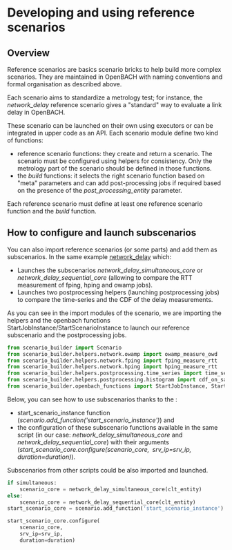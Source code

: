 # Developing and using reference scenarios

## Overview

Reference scenarios are basics scenario bricks to help build more
complex scenarios. They are maintained in OpenBACH with naming
conventions and formal organisation as described above.

Each scenario aims to standardize a metrology test; for instance, the
*network_delay* reference scenario gives a "standard" way to evaluate
a link delay in OpenBACH.

These scenario can be launched on their own using executors or can be
integrated in upper code as an API. Each scenario module define two kind
of functions:

- reference scenario functions: they create and return a scenario. The scenario must be configured using helpers for consistency. Only the metrology part of the scenario should be defined in those functions.
- the *build* functions: it selects the right scenario function based on "meta" parameters and can add post-processing jobs if required based on the presence of the *post_processing_entity* parameter.

Each reference scenario must define at least one reference scenario
function and the *build* function.

## How to configure and launch subscenarios

You can also import reference scenarios (or some parts) and add them as
subscenarios. In the same example [
network\_delay](https://github.com/CNES/openbach-extra/blob/master/apis/scenario_builder/scenarios/network_delay.py)
which:

- Launches the subscenarios *network_delay_simultaneous_core* or *network_delay_sequential_core* (allowing to compare the RTT measurement of fping, hping and owamp jobs).
- Launches two postprocessing helpers (launching postprocessing jobs) to compare the time-series and the CDF of the delay measurements.

As you can see in the import modules of the scenario, we are importing
the helpers and the openbach functions
StartJobInstance/StartScenarioInstance to launch our reference
subscenario and the postprocessing jobs.

```python 
from scenario_builder import Scenario
from scenario_builder.helpers.network.owamp import owamp_measure_owd
from scenario_builder.helpers.network.fping import fping_measure_rtt
from scenario_builder.helpers.network.hping import hping_measure_rtt
from scenario_builder.helpers.postprocessing.time_series import time_series_on_same_graph
from scenario_builder.helpers.postprocessing.histogram import cdf_on_same_graph, pdf_on_same_graph
from scenario_builder.openbach_functions import StartJobInstance, StartScenarioInstance
```

Below, you can see how to use subscenarios thanks to the :

- start_scenario_instance function (*scenario.add_function('start_scenario_instance')*) and 
- the configuration of these subscenario functions available in the same script (in our case: *network_delay_simultaneous_core* and *network_delay_sequential_core*) with their arguments (*start_scenario_core.configure(scenario_core,`` ``srv_ip=srv_ip,`` ``duration=duration)*). 

Subscenarios from other scripts could be also imported and launched.

```python
if simultaneous:
	scenario_core = network_delay_simultaneous_core(clt_entity)
else:
	scenario_core = network_delay_sequential_core(clt_entity)
start_scenario_core = scenario.add_function('start_scenario_instance')

start_scenario_core.configure(
	scenario_core,
	srv_ip=srv_ip,
	duration=duration)
```
